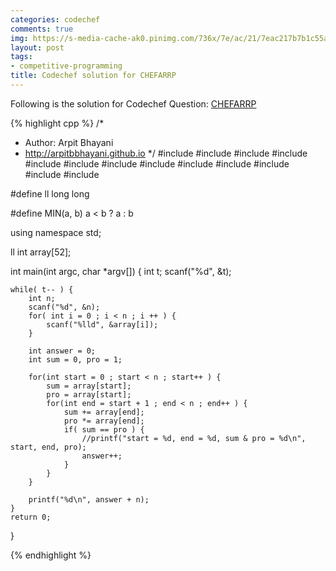 ```yaml
---
categories: codechef
comments: true
img: https://s-media-cache-ak0.pinimg.com/736x/7e/ac/21/7eac217b7b1c55ab7fd56758e4e181be.jpg
layout: post
tags:
- competitive-programming
title: Codechef solution for CHEFARRP
---
```


Following is the solution for Codechef Question: [CHEFARRP](https://www.codechef.com/problems/CHEFARRP)

{% highlight cpp %}
/*
 *  Author: Arpit Bhayani
 *  http://arpitbbhayani.github.io
 */
#include <cmath>
#include <cstdio>
#include <cstdlib>
#include <climits>
#include <deque>
#include <iostream>
#include <list>
#include <limits>
#include <map>
#include <queue>
#include <set>
#include <stack>
#include <vector>

#define ll long long

#define MIN(a, b) a < b ? a : b

using namespace std;

ll int array[52];

int main(int argc, char *argv[]) {
    int t;
    scanf("%d", &t);

    while( t-- ) {
        int n;
        scanf("%d", &n);
        for( int i = 0 ; i < n ; i ++ ) {
            scanf("%lld", &array[i]);
        }

        int answer = 0;
        int sum = 0, pro = 1;

        for(int start = 0 ; start < n ; start++ ) {
            sum = array[start];
            pro = array[start];
            for(int end = start + 1 ; end < n ; end++ ) {
                sum += array[end];
                pro *= array[end];
                if( sum == pro ) {
                    //printf("start = %d, end = %d, sum & pro = %d\n", start, end, pro);
                    answer++;
                }
            }
        }

        printf("%d\n", answer + n);
    }
    return 0;
}

{% endhighlight %}
